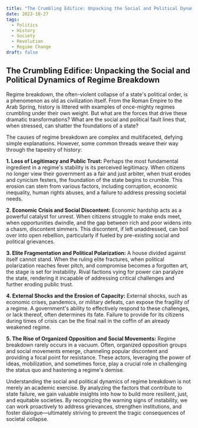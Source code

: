 ```yaml
title: "The Crumbling Edifice: Unpacking the Social and Political Dynamics of Regime Breakdown"
date: 2023-10-27
tags:
  - Politics
  - History
  - Society
  - Revolution
  - Regime Change
draft: false
```

## The Crumbling Edifice: Unpacking the Social and Political Dynamics of Regime Breakdown

Regime breakdown, the often-violent collapse of a state's political order, is a phenomenon as old as civilization itself. From the Roman Empire to the Arab Spring, history is littered with examples of once-mighty regimes crumbling under their own weight. But what are the forces that drive these dramatic transformations? What are the social and political fault lines that, when stressed, can shatter the foundations of a state?

The causes of regime breakdown are complex and multifaceted, defying simple explanations. However, some common threads weave their way through the tapestry of history:

**1. Loss of Legitimacy and Public Trust:**  Perhaps the most fundamental ingredient in a regime's stability is its perceived legitimacy. When citizens no longer view their government as a fair and just arbiter, when trust erodes and cynicism festers, the foundation of the state begins to crumble. This erosion can stem from various factors, including corruption, economic inequality, human rights abuses, and a failure to address pressing societal needs.

**2. Economic Crisis and Social Discontent:**  Economic hardship acts as a powerful catalyst for unrest. When citizens struggle to make ends meet, when opportunities dwindle, and the gap between rich and poor widens into a chasm, discontent simmers. This discontent, if left unaddressed, can boil over into open rebellion, particularly if fueled by pre-existing social and political grievances.

**3. Elite Fragmentation and Political Polarization:**  A house divided against itself cannot stand. When the ruling elite fractures, when political polarization reaches fever pitch, and compromise becomes a forgotten art, the stage is set for instability. Rival factions vying for power can paralyze the state, rendering it incapable of addressing critical challenges and further eroding public trust.

**4. External Shocks and the Erosion of Capacity:**  External shocks, such as economic crises, pandemics, or military defeats, can expose the fragility of a regime. A government's ability to effectively respond to these challenges, or lack thereof, often determines its fate. Failure to provide for its citizens during times of crisis can be the final nail in the coffin of an already weakened regime.

**5. The Rise of Organized Opposition and Social Movements:**  Regime breakdown rarely occurs in a vacuum. Often, organized opposition groups and social movements emerge, channeling popular discontent and providing a focal point for resistance. These actors, leveraging the power of ideas, mobilization, and sometimes force, play a crucial role in challenging the status quo and hastening a regime's demise.

Understanding the social and political dynamics of regime breakdown is not merely an academic exercise. By analyzing the factors that contribute to state failure, we gain valuable insights into how to build more resilient, just, and equitable societies.  By recognizing the warning signs of instability, we can work proactively to address grievances, strengthen institutions, and foster dialogue—ultimately striving to prevent the tragic consequences of societal collapse. 
